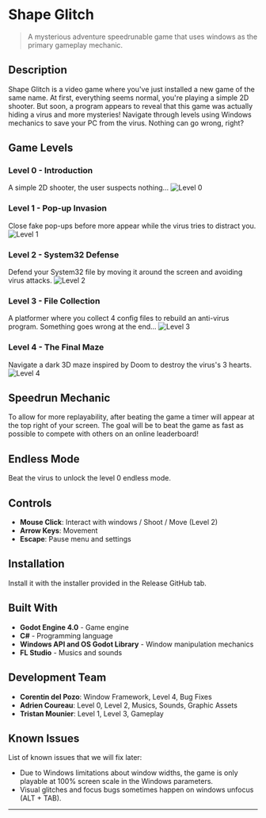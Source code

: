 # Shape Glitch

> A mysterious adventure speedrunable game that uses windows as the primary gameplay mechanic.

## Description

Shape Glitch is a video game where you've just installed a new game of the same name. At first, everything seems normal, you're playing a simple 2D shooter. But soon, a program appears to reveal that this game was actually hiding a virus and more mysteries! Navigate through levels using Windows mechanics to save your PC from the virus. Nothing can go wrong, right?

## Game Levels

### Level 0 - Introduction

A simple 2D shooter, the user suspects nothing...
![Level 0](https://github.com/Darkrentin/Croissant/screenshots/screenshot_0 "Level 0")

### Level 1 - Pop-up Invasion

Close fake pop-ups before more appear while the virus tries to distract you.
![Level 1](https://github.com/Darkrentin/Croissant/screenshots/screenshot_1 "Level 1")

### Level 2 - System32 Defense

Defend your System32 file by moving it around the screen and avoiding virus attacks.
![Level 2](https://github.com/Darkrentin/Croissant/screenshots/screenshot_2 "Level 2")

### Level 3 - File Collection

A platformer where you collect 4 config files to rebuild an anti-virus program. Something goes wrong at the end...
![Level 3](https://github.com/Darkrentin/Croissant/screenshots/screenshot_3 "Level 3")

### Level 4 - The Final Maze

Navigate a dark 3D maze inspired by Doom to destroy the virus's 3 hearts.
![Level 4](https://github.com/Darkrentin/Croissant/screenshots/screenshot_4 "Level 4")

## Speedrun Mechanic

To allow for more replayability, after beating the game a timer will appear at the top right of your screen.
The goal will be to beat the game as fast as possible to compete with others on an online leaderboard!

## Endless Mode

Beat the virus to unlock the level 0 endless mode.

## Controls

- **Mouse Click**: Interact with windows / Shoot / Move (Level 2)
- **Arrow Keys**: Movement
- **Escape**: Pause menu and settings

## Installation

Install it with the installer provided in the Release GitHub tab.

## Built With

- **Godot Engine 4.0** - Game engine
- **C#** - Programming language
- **Windows API and OS Godot Library** - Window manipulation mechanics
- **FL Studio** - Musics and sounds

## Development Team

- **Corentin del Pozo**: Window Framework, Level 4, Bug Fixes
- **Adrien Coureau**: Level 0, Level 2, Musics, Sounds, Graphic Assets
- **Tristan Mounier**: Level 1, Level 3, Gameplay

## Known Issues

List of known issues that we will fix later:

- Due to Windows limitations about window widths, the game is only playable at 100% screen scale in the Windows parameters.
- Visual glitches and focus bugs sometimes happen on windows unfocus (ALT + TAB).

---
